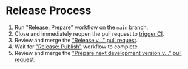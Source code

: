 # Release Process

1. Run ["Release: Prepare"][prepare] workflow on the `main` branch.
2. Close and immediately reopen the pull request to [trigger CI][reopen].
3. Review and merge the ["Release v..." pull request][pr-release].
4. Wait for ["Release: Publish"][publish] workflow to complete.
5. Review and merge the ["Prepare next development version v..." pull request][pr-next].

[prepare]: https://github.com/TWiStErRob/net.twisterrob.ghlint/actions/workflows/release-prepare.yml
[publish]: https://github.com/TWiStErRob/net.twisterrob.ghlint/actions/workflows/release-publish.yml
[reopen]: https://github.com/peter-evans/create-pull-request/blob/main/docs/concepts-guidelines.md#triggering-further-workflow-runs:~:text=Manually,reopen%20them.
[pr-release]: https://github.com/TWiStErRob/ghlint-test/pulls?q=is%3Aopen+%22Release%22
[pr-next]: https://github.com/TWiStErRob/ghlint-test/pulls?q=is%3Aopen+%22Prepare%20next%20development%20version%22
